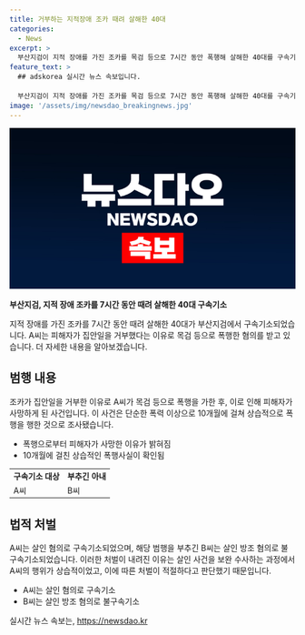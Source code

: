 ```yaml
---
title: 거부하는 지적장애 조카 때려 살해한 40대
categories:
  - News
excerpt: >
  부산지검이 지적 장애를 가진 조카를 목검 등으로 7시간 동안 폭행해 살해한 40대를 구속기소했다. A씨는 20대 조카가 집안일을 거부한 것을 이유로 범행을 저지렸으며, 아내 B씨는 살인 방조 혐의로 불구속기소됐다. 검찰은 A씨가 약 10개월 동안 피해자를 상습적으로 폭행하고 살인 당일에도 폭행해 숨지게 한 사실을 확인했다.
feature_text: >
  ## adskorea 실시간 뉴스 속보입니다.

  부산지검이 지적 장애를 가진 조카를 목검 등으로 7시간 동안 폭행해 살해한 40대를 구속기소했다. A씨는 20대 조카가 집안일을 거부한 것을 이유로 범행을 저지렸으며, 아내 B씨는 살인 방조 혐의로 불구속기소됐다. 검찰은 A씨가 약 10개월 동안 피해자를 상습적으로 폭행하고 살인 당일에도 폭행해 숨지게 한 사실을 확인했다.
image: '/assets/img/newsdao_breakingnews.jpg'
---
```


<p><img src="/assets/img/newsdao_breakingnews.jpg" alt="adskorea 속보" /></p>

<p><b>부산지검, 지적 장애 조카를 7시간 동안 때려 살해한 40대 구속기소</b></p>

<p>지적 장애를 가진 조카를 7시간 동안 때려 살해한 40대가 부산지검에서 구속기소되었습니다. A씨는 피해자가 집안일을 거부했다는 이유로 목검 등으로 폭행한 혐의를 받고 있습니다. 더 자세한 내용을 알아보겠습니다. </p>

<p data-ke-size="size16"></p>

<h2 data-ke-size="size26">범행 내용</h2>

<p>조카가 집안일을 거부한 이유로 A씨가 목검 등으로 폭행을 가한 후, 이로 인해 피해자가 사망하게 된 사건입니다. 이 사건은 단순한 폭력 이상으로 10개월에 걸쳐 상습적으로 폭행을 행한 것으로 조사됐습니다.</p>

<ul>
  <li>폭행으로부터 피해자가 사망한 이유가 밝혀짐</li>
  <li>10개월에 걸친 상습적인 폭행사실이 확인됨</li>
</ul>

<table>
  <tr>
    <td style="text-align: center; height: 17px;"><b>구속기소 대상</b></td>
    <td style="text-align: center; height: 17px;"><b>부추긴 아내</b></td>
  </tr>
  <tr>
    <td>A씨</td>
    <td>B씨</td>
  </tr>
</table>

<p data-ke-size="size16"></p>

<h2 data-ke-size="size26">법적 처벌</h2>

<p>A씨는 살인 혐의로 구속기소되었으며, 해당 범행을 부추긴 B씨는 살인 방조 혐의로 불구속기소되었습니다. 이러한 처벌이 내려진 이유는 살인 사건을 보완 수사하는 과정에서 A씨의 행위가 상습적이었고, 이에 따른 처벌이 적절하다고 판단했기 때문입니다.</p>

<ul>
  <li>A씨는 살인 혐의로 구속기소</li>
  <li>B씨는 살인 방조 혐의로 불구속기소</li>
</ul>

<p data-ke-size="size16"></p>
실시간 뉴스 속보는, <a href="https://newsdao.kr" rel="dofollow">https://newsdao.kr</a>


